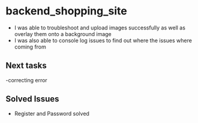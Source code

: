 # backend_shopping_site

- I was able to troubleshoot and upload images successfully as well as overlay them onto a background image
- I was also able to console log issues to find out where the issues where coming from

## Next tasks
<!-- 
- create products page to allow customers to view the products
- create pricing and other json data of relating to the description of each products
- add animation affects
- add content to each page -->
-correcting error

## Solved Issues

- Register and Password solved
